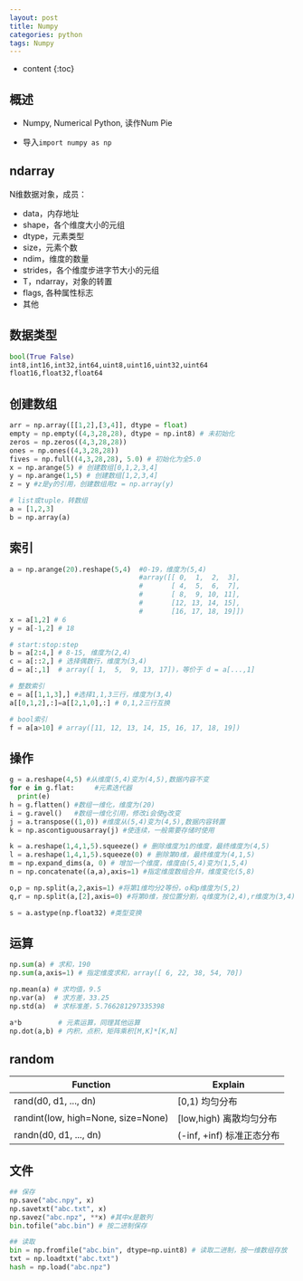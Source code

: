 ```yaml
---
layout: post
title: Numpy
categories: python
tags: Numpy
---
```


* content
{:toc}


## 概述

* Numpy, Numerical Python, 读作Num Pie

* 导入`import numpy as np`



## ndarray

N维数据对象，成员：

* data，内存地址
* shape，各个维度大小的元组
* dtype，元素类型
* size，元素个数
* ndim，维度的数量
* strides，各个维度步进字节大小的元组
* T，ndarray，对象的转置
* flags, 各种属性标志
* 其他

<!--more-->

## 数据类型

```python
bool(True False)
int8,int16,int32,int64,uint8,uint16,uint32,uint64
float16,float32,float64
```



## 创建数组

```python
arr = np.array([[1,2],[3,4]], dtype = float)
empty = np.empty((4,3,28,28), dtype = np.int8) # 未初始化
zeros = np.zeros((4,3,28,28))
ones = np.ones((4,3,28,28))
fives = np.full((4,3,28,28), 5.0) # 初始化为全5.0
x = np.arange(5) # 创建数组[0,1,2,3,4]
y = np.arange(1,5) # 创建数组[1,2,3,4]
z = y #z是y的引用，创建数组用z = np.array(y)

# list或tuple，转数组
a = [1,2,3]
b = np.array(a)
```



## 索引

```python
a = np.arange(20).reshape(5,4)  #0-19，维度为(5,4)
                                #array([[ 0,  1,  2,  3],
                                #       [ 4,  5,  6,  7],
                                #       [ 8,  9, 10, 11],
                                #       [12, 13, 14, 15],
                                #       [16, 17, 18, 19]])
x = a[1,2] # 6
y = a[-1,2] # 18

# start:stop:step
b = a[2:4,] # 8-15, 维度为(2,4)
c = a[::2,] # 选择偶数行，维度为(3,4)
d = a[:,1]  # array([ 1,  5,  9, 13, 17])，等价于 d = a[...,1]

# 整数索引
e = a[[1,1,3],] #选择1,1,3三行，维度为(3,4)
a[[0,1,2],:]=a[[2,1,0],:] # 0,1,2三行互换

# bool索引
f = a[a>10] # array([11, 12, 13, 14, 15, 16, 17, 18, 19])
```



## 操作

```python
g = a.reshape(4,5) #从维度(5,4)变为(4,5),数据内容不变
for e in g.flat:     #元素迭代器
  print(e)
h = g.flatten() #数组一维化，维度为(20)
i = g.ravel()   #数组一维化引用，修改i会使g改变
j = a.transpose((1,0)) #维度从(5,4)变为(4,5),数据内容转置
k = np.ascontiguousarray(j) #使连续，一般需要存储时使用

k = a.reshape(1,4,1,5).squeeze() # 删除维度为1的维度，最终维度为(4,5)
l = a.reshape(1,4,1,5).squeeze(0) # 删除第0维，最终维度为(4,1,5)
m = np.expand_dims(a, 0) # 增加一个维度，维度由(5,4)变为(1,5,4)
n = np.concatenate((a,a),axis=1) #指定维度数组合并，维度变化(5,8)

o,p = np.split(a,2,axis=1) #将第1维均分2等份，o和p维度为(5,2)
q,r = np.split(a,[2],axis=0) #将第0维，按位置分割，q维度为(2,4),r维度为(3,4)

s = a.astype(np.float32) #类型变换
```



## 运算

```python
np.sum(a) # 求和，190
np.sum(a,axis=1) # 指定维度求和，array([ 6, 22, 38, 54, 70])

np.mean(a) # 求均值，9.5
np.var(a)  # 求方差，33.25
np.std(a)  # 求标准差，5.766281297335398

a*b         # 元素运算，同理其他运算
np.dot(a,b) # 内积，点积，矩阵乘积[M,K]*[K,N]
```



## random

| Function                           | Explain                   |
| ---------------------------------- | ------------------------- |
| rand(d0, d1, ..., dn)              | [0,1) 均匀分布            |
| randint(low, high=None, size=None) | [low,high) 离散均匀分布   |
| randn(d0, d1, ..., dn)             | (-inf, +inf) 标准正态分布 |



## 文件

```python
## 保存
np.save("abc.npy", x)
np.savetxt("abc.txt", x)
np.savez("abc.npz", **x) #其中x是散列
bin.tofile("abc.bin") # 按二进制保存

## 读取
bin = np.fromfile("abc.bin", dtype=np.uint8) # 读取二进制，按一维数组存放
txt = np.loadtxt("abc.txt")
hash = np.load("abc.npz")
```


